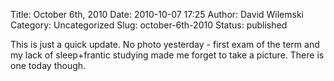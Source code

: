 Title: October 6th, 2010
Date: 2010-10-07 17:25
Author: David Wilemski
Category: Uncategorized
Slug: october-6th-2010
Status: published

This is just a quick update. No photo yesterday - first exam of the term
and my lack of sleep+frantic studying made me forget to take a picture.
There is one today though.
